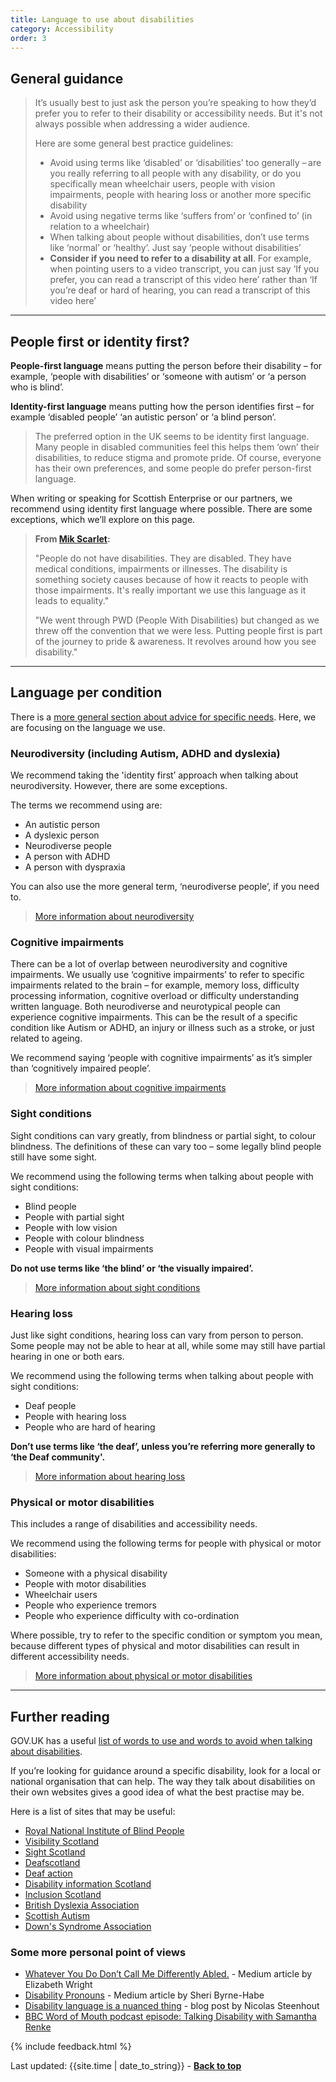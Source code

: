 ```yaml
---
title: Language to use about disabilities  
category: Accessibility
order: 3
---
```



## General guidance 

<blockquote class="info">
 <p>
  It’s usually best to just ask the person you’re speaking to how they’d prefer you to refer to their disability or accessibility needs. But it's not always possible when addressing a wider audience.
 </p>
<p>
<p style="margin=bottom: 0">Here are some general best practice guidelines: </p>
</p>
 <ul>
<li>Avoid using terms like ‘disabled’ or ‘disabilities’ too generally – are you really referring to all people with any disability, or do you specifically mean wheelchair users, people with vision impairments, people with hearing loss or another more specific disability</li>
<li>Avoid using negative terms like ‘suffers from’ or ‘confined to’ (in relation to a wheelchair)</li>
<li>When talking about people without disabilities, don’t use terms like ‘normal’ or ‘healthy’. Just say ‘people without disabilities’</li>
  <li><strong>Consider if you need to refer to a disability at all</strong>. For example, when pointing users to a video transcript, you can just say ‘If you prefer, you can read a transcript of this video here’ rather than ‘If you’re deaf or hard of hearing, you can read a transcript of this video here’</li>
 </ul>
 </blockquote>

 <hr class="big">
 
## People first or identity first? 

**People-first language** means putting the person before their disability – for example, ‘people with disabilities’ or ‘someone with autism’ or ‘a person who is blind’.  

**Identity-first language** means putting how the person identifies first – for example ‘disabled people’ ‘an autistic person’ or ‘a blind person’. 

<blockquote class="info">
<p>The preferred option in the UK seems to be identity first language. Many people in disabled communities feel this helps them ‘own’ their disabilities, to reduce stigma and promote pride. Of course, everyone has their own preferences, and some people do prefer person-first language.</p>
</blockquote>
 
When writing or speaking for Scottish Enterprise or our partners, we recommend using identity first language where possible. There are some exceptions, which we’ll explore on this page.  

> **From [Mik Scarlet](https://twitter.com/MikScarlet/status/1319557794643718146):**
>
> "People do not have disabilities. They are disabled. They have medical conditions, impairments or illnesses. The disability is something society causes because of how it reacts to people with those impairments. 
>It's really important we use this language as it leads to equality." 
>
>"We went through PWD (People With Disabilities) but changed as we threw off the convention that we were less. Putting people first is part of the journey to pride & awareness. It revolves around how you see disability." 

<hr class="big">
 
## Language per condition

There is a [more general section about advice for specific needs](/inclusion/accessibility/advice-specific/). Here, we are focusing on the language we use.
### Neurodiversity (including Autism, ADHD and dyslexia) 

We recommend taking the 'identity first’ approach when talking about neurodiversity. However, there are some exceptions.  

<p style="margin=bottom: 0">The terms we recommend using are:</p>

- An autistic person 
- A dyslexic person 
- Neurodiverse people  
- A person with ADHD 
- A person with dyspraxia  

You can also use the more general term, ‘neurodiverse people’, if you need to.  

> [More information about neurodiversity](/inclusion/accessibility/advice-specific/#neurodiversity)
 

### Cognitive impairments 

There can be a lot of overlap between neurodiversity and cognitive impairments. We usually use ‘cognitive impairments’ to refer to specific impairments related to the brain – for example, memory loss, difficulty processing information, cognitive overload or difficulty understanding written language. Both neurodiverse and neurotypical people can experience cognitive impairments. This can be the result of a specific condition like Autism or ADHD, an injury or illness such as a stroke, or just related to ageing.   

We recommend saying ‘people with cognitive impairments’ as it’s simpler than ‘cognitively impaired people’.  

> [More information about cognitive impairments](/inclusion/accessibility/advice-specific/#cognitive-impairments)

### Sight conditions 

Sight conditions can vary greatly, from blindness or partial sight, to colour blindness. The definitions of these can vary too – some legally blind people still have some sight. 
<p style="margin=bottom: 0">We recommend using the following terms when talking about people with sight conditions: </p>

- Blind people  
- People with partial sight  
- People with low vision  
- People with colour blindness 
- People with visual impairments  

**Do not use terms like ‘the blind’ or ‘the visually impaired’.**

> [More information about sight conditions](/inclusion/accessibility/advice-specific/#blindness-and-visual-impairments)

### Hearing loss 

Just like sight conditions, hearing loss can vary from person to person. Some people may not be able to hear at all, while some may still have partial hearing in one or both ears. 
<p style="margin=bottom: 0">We recommend using the following terms when talking about people with sight conditions:</p>

- Deaf people 
- People with hearing loss  
- People who are hard of hearing  

**Don’t use terms like ‘the deaf’, unless you’re referring more generally to ‘the Deaf community'.**

> [More information about hearing loss](/inclusion/accessibility/advice-specific/#deaf-and-hearing-impairments)


### Physical or motor disabilities 

This includes a range of disabilities and accessibility needs. 
<p style="margin=bottom: 0">We recommend using the following terms for people with physical or motor disabilities: </p>

- Someone with a physical disability  
- People with motor disabilities  
- Wheelchair users 
- People who experience tremors 
- People who experience difficulty with co-ordination  

Where possible, try to refer to the specific condition or symptom you mean, because different types of physical and motor disabilities can result in different accessibility needs.  

> [More information about physical or motor disabilities](/inclusion/accessibility/advice-specific/#motricity-impairments) 

<hr class="big">

## Further reading 

GOV.UK has a useful [list of words to use and words to avoid when talking about disabilities](https://www.gov.uk/government/publications/inclusive-communication/inclusive-language-words-to-use-and-avoid-when-writing-about-disability#words-to-use-and-avoid).  

If you’re looking for guidance around a specific disability, look for a local or national organisation that can help. The way they talk about disabilities on their own websites gives a good idea of what the best practise may be. 

<p style="margin=bottom: 0">Here is a list of sites that may be useful:</p>

- [Royal National Institute of Blind People](https://www.rnib.org.uk/)
- [Visibility Scotland](https://visibilityscotland.org.uk/)
- [Sight Scotland](https://sightscotland.org.uk/)
- [Deafscotland](https://deafscotland.org/) 
- [Deaf action](https://www.deafaction.org/) 
- [Disability information Scotland](https://www.disabilityscot.org.uk/)   
- [Inclusion Scotland](https://inclusionscotland.org/) 
- [British Dyslexia Association](https://www.bdadyslexia.org.uk/advice/employers/creating-a-dyslexia-friendly-workplace/dyslexia-friendly-style-guide) 
- [Scottish Autism](https://www.scottishautism.org/)
- [Down's Syndrome Association](https://www.downs-syndrome.org.uk/news/mum-launches-new-language-cards/)

### Some more personal point of views
- [Whatever You Do Don’t Call Me Differently Abled.](https://medium.com/swlh/whatever-you-do-dont-call-me-differently-abled-d947ac029801) - Medium article by Elizabeth Wright
- [Disability Pronouns](https://medium.com/age-of-awareness/disability-pronouns-bb7e04b890f3) - Medium article by Sheri Byrne-Habe
- [Disability language is a nuanced thing](https://incl.ca/disability-language-is-a-nuanced-thing/) - blog post by Nicolas Steenhout 
- [BBC Word of Mouth podcast episode: Talking Disability with Samantha Renke](https://www.bbc.co.uk/programmes/m000qy49)

{% include feedback.html %}
<div>Last updated: {{site.time | date_to_string}} - <a href="#"><strong>Back to top</strong></a></div>
